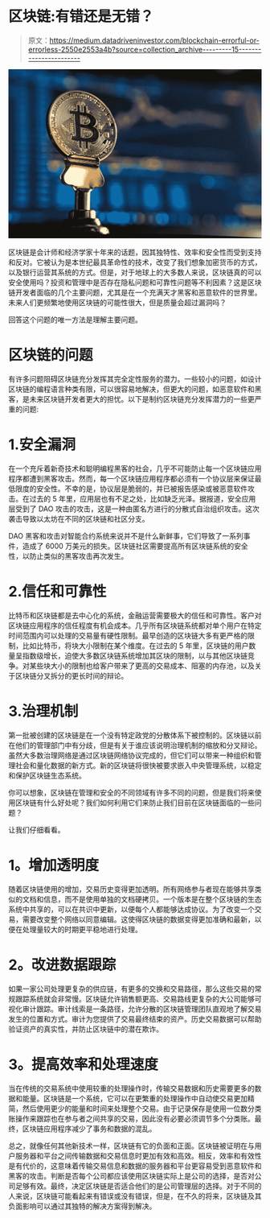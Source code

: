 # 区块链:有错还是无错？

> 原文：<https://medium.datadriveninvestor.com/blockchain-errorful-or-errorless-2550e2553a4b?source=collection_archive---------15----------------------->

![](img/759fb561c1e8b0c4b69bb98b2bc11471.png)

区块链是会计师和经济学家十年来的话题，因其独特性、效率和安全性而受到支持和反对。它被认为是本世纪最具革命性的技术，改变了我们想象加密货币的方式，以及银行运营其系统的方式。但是，对于地球上的大多数人来说，区块链真的可以安全使用吗？投资和管理中是否存在隐私问题和可靠性问题等不利因素？这是区块链开发者面临的几个主要问题，尤其是在一个充满天才黑客和恶意软件的世界里。未来人们更频繁地使用区块链的可能性很大，但是质量会超过漏洞吗？

回答这个问题的唯一方法是理解主要问题。

# 区块链的问题

有许多问题阻碍区块链充分发挥其完全定性服务的潜力。一些较小的问题，如设计区块链的编程语言种类有限，可以很容易地解决，但更大的问题，如恶意软件和黑客，是未来区块链开发者更大的担忧。以下是制约区块链充分发挥潜力的一些更严重的问题:

# 1.安全漏洞

在一个充斥着新奇技术和聪明编程黑客的社会，几乎不可能防止每一个区块链应用程序都遭到黑客攻击。然而，每一个区块链应用程序都必须有一个协议层来保证最低限度的安全性。不幸的是，协议层是脆弱的，并已被报告感染或被恶意软件攻击。在过去的 5 年里，应用层也有不足之处，比如缺乏光泽。据报道，安全应用层受到了 DAO 攻击的攻击，这是一种由匿名方进行的分散式自治组织攻击。这次袭击导致以太坊在不同的区块链和社区分支。

DAO 黑客和攻击对智能合约系统来说并不是什么新鲜事，它们导致了一系列事件，造成了 6000 万美元的损失。区块链社区需要提高所有区块链系统的安全性，以防止类似的黑客攻击再次发生。

# 2.信任和可靠性

比特币和区块链都是去中心化的系统，金融运营需要极大的信任和可靠性。客户对区块链应用程序的信任程度有机会成本。几乎所有区块链系统都对单个用户在特定时间范围内可以处理的交易量有硬性限制。最早创造的区块链大多有更严格的限制，比如比特币，将块大小限制在某个维度。在过去的 5 年里，区块链的用户数量呈指数级增长，迫使大多数区块链系统增加其区块的限制，以与其他区块链竞争。对某些块大小的限制也给客户带来了更高的交易成本、阻塞的内存池，以及关于区块链分叉拆分的更长时间的辩论。

# 3.治理机制

第一批被创建的区块链是在一个没有特定政党的分散体系下被控制的。区块链以前在他们的管理部门中有分歧，但是有关于谁应该说明治理机制的缩放和分叉辩论。虽然大多数治理网络是通过区块链网络协议完成的，但它们可以带来一种组织和管理社会和量化数据的新方式。新的区块链将很快被要求嵌入中央管理系统，以稳定和保护区块链生态系统。

你可以想象，区块链在管理和安全的不同领域有许多不同的问题，但是我们将来使用区块链有什么好处呢？我们如何利用它们来防止我们目前在区块链面临的一些问题？

让我们仔细看看。

# **1。增加透明度**

随着区块链使用的增加，交易历史变得更加透明。所有网络参与者现在能够共享类似的文档和信息，而不是使用单独的文档硬拷贝。一个版本是在整个区块链的生态系统中共享的，可以在共识中更新，以便每个人都能够达成协议。为了改变一个交易，需要改变整个网络以同意编辑。这使得区块链的数据变得更加准确和最新，以便在处理量较大的时期更平稳地进行处理。

# **2。改进数据跟踪**

如果一家公司处理更复杂的供应链，有更多的交换和交易路径，那么这些交易的常规跟踪系统就会非常慢。区块链允许销售额更高、交易路线更复杂的大公司能够可视化审计跟踪。审计线索是一条路径，允许分散的区块链管理团队直观地了解交易发生的位置和方式。审计为您提供了交易最终结束的资产。历史交易数据可以帮助验证资产的真实性，并防止区块链中的潜在欺诈。

# **3。提高效率和处理速度**

当在传统的交易系统中使用较重的处理操作时，传输交易数据和历史需要更多的数据和能量。区块链是一个系统，它可以在更繁重的处理操作中自动使交易更加精简，然后使用更少的能量和时间来处理整个交易。由于记录保存是使用一位数分类账操作来跟踪也在参与者之间共享的交易，因此没有必要必须调节多个分类账。最终，区块链应用程序减少了事务和数据的混乱。

总之，就像任何其他新技术一样，区块链有它的负面和正面。区块链被证明在与用户服务器和平台之间传输数据和交易信息时更加有效和高效。相反，效率和有效性是有代价的，这意味着传输交易信息和数据的服务器和平台更容易受到恶意软件和黑客的攻击。判断是否每个公司都应该使用区块链实际上是公司的选择，是否对公司足够有效。最终，决定区块链是否适合他们的是公司管理层的选择。对于不同的人来说，区块链可能看起来有错误或没有错误，但是，在不久的将来，区块链及其负面影响可以通过其独特的解决方案得到解决。